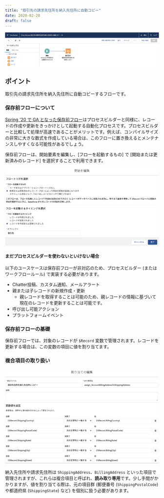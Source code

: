 ```yaml
---
title: "取引先の請求先住所を納入先住所に自動コピー"
date: 2020-02-28
draft: false
---
```


![](screenshot.png)

## ポイント
取引先の請求先住所を納入先住所に自動コピーするフローです。

### 保存前フローについて
[Spring '20 で GA となった保存前フロー](https://releasenotes.docs.salesforce.com/ja-jp/spring20/release-notes/rn_forcecom_flow_fbuilder_before_save_updates.htm)はプロセスビルダーと同様に、レコードの作成や更新をきっかけとして起動する自動化プロセスです。プロセスビルダーと比較して処理が高速であることがメリットです。例えば、コンパイルサイズの非常に大きな数式を作成している場合は、このフローに置き換えるとメンテナンスしやすくなる可能性があるでしょう。

保存前フローは、開始要素を編集し、[フローを起動するもの] で [開始または更新済みのレコード] を選択することで利用できます。

![](before_save_flow.png)

#### まだプロセスビルダーを使わないといけない場合
以下のユースケースは保存前フローが非対応のため、プロセスビルダー (またはワークフロールール) で実装する必要があります。
* Chatter投稿、カスタム通知、メールアラート
* 親または子レコードの新規作成・更新
    * 親レコードを取得することは可能のため、親レコードの情報に基づいて現在のレコードを更新することは可能です。
* 呼び出し可能アクション
* プラットフォームイベント

### 保存前フローの基礎
保存前フローでは、対象のレコードが `$Record` 変数で管理されます。レコードを更新する場合は、この変数の項目に値を割り当てます。

### 複合項目の取り扱い
![](before_save_flow_assign.png)

納入先住所や請求先住所は `ShippingAddress`、`BillingAddress` といった項目で管理されますが、これらは複合項目と呼ばれ、**読み取り専用**です。少し手間がかかりますが、値を割り当てる際は、元の項目群 (郵便番号 (`ShippingPostalCode`) や都道府県 (`ShippingState`) など) を個別に扱う必要があります。